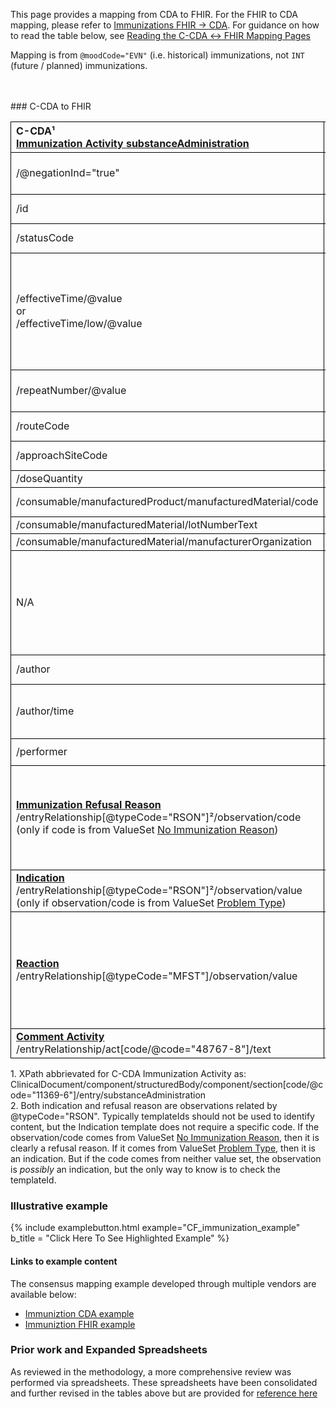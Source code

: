 <style>
td, th {
   border: 1px solid black!important;
}
</style>

This page provides a mapping from CDA to FHIR. For the FHIR to CDA mapping, please refer to [Immunizations FHIR → CDA](./FC-immunizations.html). For guidance on how to read the table below, see [Reading the C-CDA ↔ FHIR Mapping Pages](./mappingGuidance.html)

Mapping is from `@moodCode="EVN"` (i.e. historical) immunizations, not `INT` (future / planned) immunizations.

<br />
<br />
### C-CDA to FHIR

|C-CDA¹<br/>[Immunization Activity substanceAdministration](https://hl7.org/cda/us/ccda/StructureDefinition-ImmunizationActivity.html)|FHIR<br/>[Immunization](http://hl7.org/fhir/us/core/STU4/StructureDefinition-us-core-immunization.html#profile)|Transform Steps|
|:----|:----|:----|
|/@negationInd="true"||Set ```.status="not-done"``` when @negationInd="true"|
|/id|.identifier|[CDA id ↔ FHIR identifier](mappingGuidance.html#cda-id--fhir-identifier)|
|/statusCode|.status|[CDA statusCode → FHIR status](./ConceptMap-CF-ImmunizationStatus.html)|
|/effectiveTime/@value<br/>or<br/>/effectiveTime/low/@value|.occurrenceDateTime|EVN immunizations typically only contain a value, but if effectiveTime contains low/high, the occurenceDateTime should come from low.<br/>[CDA ↔ FHIR Time/Dates](mappingGuidance.html#cda--fhir-timedates)
|/repeatNumber/@value|.protocolApplied.doseNumberPositiveInt|**Note:** for @moodCode=EVN immunizations only|
|/routeCode|.route|[CDA coding ↔ FHIR CodeableConcept](mappingGuidance.html#cda-coding--fhir-codeableconcept)|
|/approachSiteCode|.site|[CDA coding ↔ FHIR CodeableConcept](mappingGuidance.html#cda-coding--fhir-codeableconcept)|
|/doseQuantity|.doseQuantity|[CDA ↔ FHIR Quantity](mappingGuidance.html#cda--fhir-quantity)|
|/consumable/manufacturedProduct/manufacturedMaterial/code|.vaccineCode|[CDA coding ↔ FHIR CodeableConcept](mappingGuidance.html#cda-coding--fhir-codeableconcept)
|/consumable/manufacturedMaterial/lotNumberText|.lotNumber||
|/consumable/manufacturedMaterial/manufacturerOrganization|.manufacturer|
|N/A|.primarySource|Since this is unavailable in CDA, when mapping to a FHIR profile that requires the element (such as USCore prior to Release 6), include a [data-absent-reason extension](http://hl7.org/fhir/StructureDefinition/data-absent-reason).
|/author|**[Provenance](http://hl7.org/fhir/us/core/STU4/StructureDefinition-us-core-provenance.html)**|[CDA ↔ FHIR Provenance](mappingGuidance.html#cda--fhir-provenance)|
|/author/time|.recorded|Earliest, if more than one.<br/>[CDA ↔ FHIR Time/Dates](mappingGuidance.html#cda--fhir-timedates)
|/performer|.performer|Set ```performer.function="AP"```
|**[Immunization Refusal Reason](https://hl7.org/cda/us/ccda/StructureDefinition-ImmunizationRefusalReason.html)**<br/>/entryRelationship[@typeCode="RSON"]²/observation/code<br/>(only if code is from ValueSet [No Immunization Reason](https://vsac.nlm.nih.gov/valueset/2.16.840.1.113883.1.11.19717/expansion/Latest))|.statusReason|[CDA refusal → FHIR statusReason](ConceptMap-CF-ImmunizationRefusal.html)<br/>Indicates the reason the immunization event was **not** performed. This is generally only used for the status of "not-done".|
|**[Indication](http://hl7.org/cda/stds/ccda/draft1/StructureDefinition-2.16.840.1.113883.10.20.22.4.19.html)**<br/>/entryRelationship[@typeCode="RSON"]²/observation/value<br/>(only if observation/code is from ValueSet [Problem Type](https://vsac.nlm.nih.gov/valueset/2.16.840.1.113883.3.88.12.3221.7.2/expansion/Latest))|.reasonCode|[CDA coding ↔ FHIR CodeableConcept](mappingGuidance.html#cda-coding--fhir-codeableconcept)|
|**[Reaction](https://hl7.org/cda/us/ccda/StructureDefinition-ReactionObservation.html)**<br/>/entryRelationship[@typeCode="MFST"]/observation/value|.reaction|It is recommended that reaction observation value be mapped to reaction detail (Observation) valueCodeable concept. Comments are welcome on how this may be best implemented.
|**[Comment Activity](https://hl7.org/cda/us/ccda/StructureDefinition-CommentActivity.html)**<br/>/entryRelationship/act[code/@code="48767-8"]/text|**[Annotation](https://hl7.org/fhir/datatypes.html#Annotation)**<br/>.note||


1\. XPath abbrievated for C-CDA Immunization Activity as: <br/> ClinicalDocument/component/structuredBody/component/section[code/@code="11369-6"]/entry/substanceAdministration<br/>
2\. Both indication and refusal reason are observations related by @typeCode="RSON". Typically templateIds should not be used to identify content, but the Indication template does not require a specific code. If the observation/code comes from ValueSet [No Immunization Reason](https://vsac.nlm.nih.gov/valueset/2.16.840.1.113883.1.11.19717/expansion/Latest), then it is clearly a refusal reason. If it comes from ValueSet [Problem Type](https://vsac.nlm.nih.gov/valueset/2.16.840.1.113883.3.88.12.3221.7.2/expansion/Latest), then it is an indication. But if the code comes from neither value set, the observation is *possibly* an indication, but the only way to know is to check the templateId.

### Illustrative example

{% include examplebutton.html example="CF_immunization_example" b_title = "Click Here To See Highlighted Example" %}

#### Links to example content

The consensus mapping example developed through multiple vendors are available below:
* [Immuniztion CDA example](./Binary-CF-immunization.html)
* [Immuniztion FHIR example](./Immunization-CF-immunization.html)

### Prior work and Expanded Spreadsheets

As reviewed in the methodology, a more comprehensive review was performed via spreadsheets. These spreadsheets have been consolidated and further revised in the tables above but are provided for [reference here](https://github.com/HL7/ccda-on-fhir/blob/master/mappings/CF/CCDA-FHIR%20Immunization.csv) 